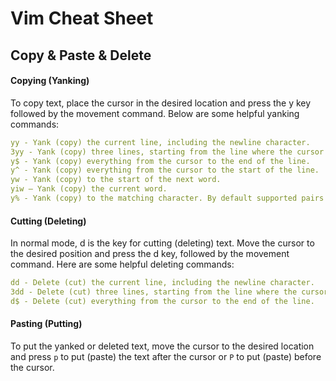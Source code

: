 # Vim Cheat Sheet

## Copy & Paste & Delete

#### Copying (Yanking)

To copy text, place the cursor in the desired location and press the y key followed by the movement command. Below are some helpful yanking commands:
```yaml
yy - Yank (copy) the current line, including the newline character.
3yy - Yank (copy) three lines, starting from the line where the cursor is positioned.
y$ - Yank (copy) everything from the cursor to the end of the line.
y^ - Yank (copy) everything from the cursor to the start of the line.
yw - Yank (copy) to the start of the next word.
yiw – Yank (copy) the current word.
y% - Yank (copy) to the matching character. By default supported pairs are (), {}, and []. Useful to copy text between matching brackets.
```

#### Cutting (Deleting)

In normal mode, d is the key for cutting (deleting) text. Move the cursor to the desired position and press the d key, followed by the movement command. Here are some helpful deleting commands:
```yaml
dd - Delete (cut) the current line, including the newline character.
3dd - Delete (cut) three lines, starting from the line where the cursor is positioned,
d$ - Delete (cut) everything from the cursor to the end of the line.
```

#### Pasting (Putting)

To put the yanked or deleted text, move the cursor to the desired location and press `p` to put (paste) the text after the cursor or `P` to put (paste) before the cursor.
